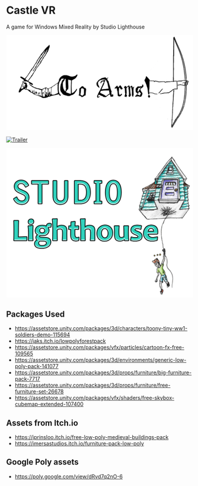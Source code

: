 # Castle VR

A game for Windows Mixed Reality by Studio Lighthouse

![Logo](Media/logo_game.png)

[![Trailer](https://img.youtube.com/vi/mL8AknRCMsk/0.jpg)](https://www.youtube.com/watch?v=mL8AknRCMsk)

![Studio](Media/Logo.png)



## Packages Used
- https://assetstore.unity.com/packages/3d/characters/toony-tiny-ww1-soldiers-demo-115694
- https://jaks.itch.io/lowpolyforestpack
- https://assetstore.unity.com/packages/vfx/particles/cartoon-fx-free-109565
- https://assetstore.unity.com/packages/3d/environments/generic-low-poly-pack-141077
- https://assetstore.unity.com/packages/3d/props/furniture/big-furniture-pack-7717
- https://assetstore.unity.com/packages/3d/props/furniture/free-furniture-set-26678
- https://assetstore.unity.com/packages/vfx/shaders/free-skybox-cubemap-extended-107400


## Assets from Itch.io
- https://jprinsloo.itch.io/free-low-poly-medieval-buildings-pack
- https://imersastudios.itch.io/furniture-pack-low-poly

## Google Poly assets
- https://poly.google.com/view/dRvd7q2nO-6
